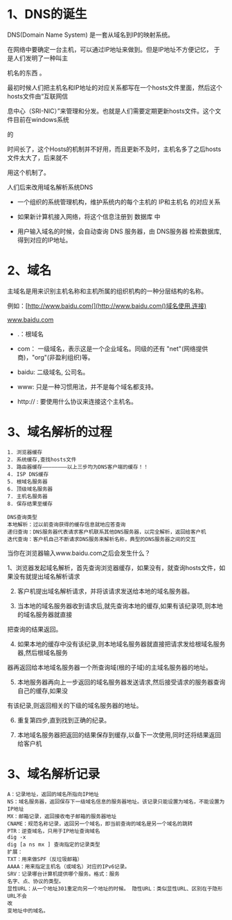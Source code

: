 # 1、DNS的诞生

DNS(Domain Name System) 是一套从域名到IP的映射系统。

在网络中要确定一台主机，可以通过IP地址来做到。但是IP地址不方便记忆， 于是人们发明了一种叫主

机名的东西 。

最初时候人们把主机名和IP地址的对应关系都写在一个hosts文件里面，然后这个hosts文件由“互联网信

息中心（SRI-NIC）”来管理和分发。也就是人们需要定期更新hosts文件。这个文件目前在windows系统

的 

时间长了，这个Hosts的机制并不好用，而且更新不及时，主机名多了之后hosts文件太大了，后来就不

用这个机制了。

人们后来改用域名解析系统DNS

- 一个组织的系统管理机构，维护系统内的每个主机的 IP和主机名 的对应关系

- 如果新计算机接入网络，将这个信息注册到 数据库 中

- 用户输入域名的时候，会自动查询 DNS 服务器，由 DNS服务器 检索数据库, 得到对应的IP地址。

# 2、域名

主域名是用来识别主机名称和主机所属的组织机构的一种分层结构的名称。

例如：[http://www.baidu.com(](http://www.baidu.com()域名使用.连接)

www.baidu.com

- .：根域名

- com： 一级域名，表示这是一个企业域名。同级的还有 "net"(网络提供商)，"org"(非盈利组织)等。

- baidu: 二级域名, 公司名。

- www: 只是一种习惯用法，并不是每个域名都支持。

- http:// : 要使用什么协议来连接这个主机名。

# 3、域名解析的过程

```
1. 浏览器缓存
2. 系统缓存,查找hosts文件
3. 路由器缓存————————以上三步均为DNS客户端的缓存！！
4. ISP DNS缓存
5. 根域名服务器
6. 顶级域名服务器
7. 主机名服务器
8. 保存结果至缓存

DNS查询类型
本地解析：过以前查询获得的缓存信息就地应答查询
递归查询：DNS服务器代表请求客户机联系其他DNS服务器，以完全解析，返回给客户机
迭代查询：客户机自己不断请求DNS服务来解析名称，典型的DNS服务器之间的交互
```

当你在浏览器输入www.baidu.com之后会发生什么？

1、浏览器发起域名解析，首先查询浏览器缓存，如果没有，就查询hosts文件，如果没有就提出域名解析请求

2. 客户机提出域名解析请求，并将该请求发送给本地的域名服务器。

3. 当本地的域名服务器收到请求后,就先查询本地的缓存,如果有该纪录项,则本地的域名服务器就直接

把查询的结果返回。

4. 如果本地的缓存中没有该纪录,则本地域名服务器就直接把请求发给根域名服务器,然后根域名服务

器再返回给本地域名服务器一个所查询域(根的子域)的主域名服务器的地址。

5. 本地服务器再向上一步返回的域名服务器发送请求,然后接受请求的服务器查询自己的缓存,如果没

有该纪录,则返回相关的下级的域名服务器的地址。

6. 重复第四步,直到找到正确的纪录。

7. 本地域名服务器把返回的结果保存到缓存,以备下一次使用,同时还将结果返回给客户机

# 3、域名解析记录

```
A：记录地址，返回的域名所指向IP地址
NS：域名服务器，返回保存下一级域名信息的服务器地址。该记录只能设置为域名，不能设置为IP地址
MX：邮箱记录，返回接收电子邮箱的服务器地址
CNAME：规范名称记录，返回另一个域名，即当前查询的域名是另一个域名的跳转
PTR：逆查域名，只用于IP地址查询域名
dig -x
dig [a ns mx ] 查询指定的记录类型
扩展：
TXT：用来做SPF（反垃圾邮箱）
AAAA：用来指定主机名（或域名）对应的IPv6记录。
SRV：记录哪台计算机提供哪个服务。格式：服务
名字、点、协议的类型。
显性URL：从一个地址301重定向另一个地址的时候。 隐性URL：类似显性URL、区别在于隐形URL不会改
变地址中的域名。
```